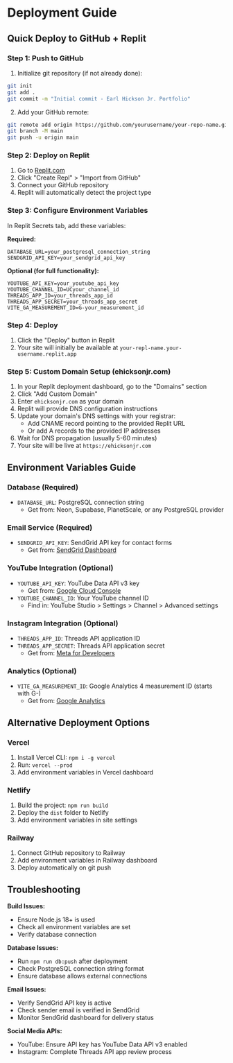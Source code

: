 # Deployment Guide

## Quick Deploy to GitHub + Replit

### Step 1: Push to GitHub

1. Initialize git repository (if not already done):
```bash
git init
git add .
git commit -m "Initial commit - Earl Hickson Jr. Portfolio"
```

2. Add your GitHub remote:
```bash
git remote add origin https://github.com/yourusername/your-repo-name.git
git branch -M main
git push -u origin main
```

### Step 2: Deploy on Replit

1. Go to [Replit.com](https://replit.com)
2. Click "Create Repl" > "Import from GitHub"
3. Connect your GitHub repository
4. Replit will automatically detect the project type

### Step 3: Configure Environment Variables

In Replit Secrets tab, add these variables:

**Required:**
```
DATABASE_URL=your_postgresql_connection_string
SENDGRID_API_KEY=your_sendgrid_api_key
```

**Optional (for full functionality):**
```
YOUTUBE_API_KEY=your_youtube_api_key
YOUTUBE_CHANNEL_ID=UCyour_channel_id
THREADS_APP_ID=your_threads_app_id
THREADS_APP_SECRET=your_threads_app_secret
VITE_GA_MEASUREMENT_ID=G-your_measurement_id
```

### Step 4: Deploy

1. Click the "Deploy" button in Replit
2. Your site will initially be available at `your-repl-name.your-username.replit.app`

### Step 5: Custom Domain Setup (ehicksonjr.com)

1. In your Replit deployment dashboard, go to the "Domains" section
2. Click "Add Custom Domain"
3. Enter `ehicksonjr.com` as your domain
4. Replit will provide DNS configuration instructions
5. Update your domain's DNS settings with your registrar:
   - Add CNAME record pointing to the provided Replit URL
   - Or add A records to the provided IP addresses
6. Wait for DNS propagation (usually 5-60 minutes)
7. Your site will be live at `https://ehicksonjr.com`

## Environment Variables Guide

### Database (Required)
- `DATABASE_URL`: PostgreSQL connection string
  - Get from: Neon, Supabase, PlanetScale, or any PostgreSQL provider

### Email Service (Required)
- `SENDGRID_API_KEY`: SendGrid API key for contact forms
  - Get from: [SendGrid Dashboard](https://app.sendgrid.com/settings/api_keys)

### YouTube Integration (Optional)
- `YOUTUBE_API_KEY`: YouTube Data API v3 key
  - Get from: [Google Cloud Console](https://console.cloud.google.com/)
- `YOUTUBE_CHANNEL_ID`: Your YouTube channel ID
  - Find in: YouTube Studio > Settings > Channel > Advanced settings

### Instagram Integration (Optional)  
- `THREADS_APP_ID`: Threads API application ID
- `THREADS_APP_SECRET`: Threads API application secret
  - Get from: [Meta for Developers](https://developers.facebook.com/)

### Analytics (Optional)
- `VITE_GA_MEASUREMENT_ID`: Google Analytics 4 measurement ID (starts with G-)
  - Get from: [Google Analytics](https://analytics.google.com/)

## Alternative Deployment Options

### Vercel
1. Install Vercel CLI: `npm i -g vercel`
2. Run: `vercel --prod`
3. Add environment variables in Vercel dashboard

### Netlify
1. Build the project: `npm run build`
2. Deploy the `dist` folder to Netlify
3. Add environment variables in site settings

### Railway
1. Connect GitHub repository to Railway
2. Add environment variables in Railway dashboard
3. Deploy automatically on git push

## Troubleshooting

**Build Issues:**
- Ensure Node.js 18+ is used
- Check all environment variables are set
- Verify database connection

**Database Issues:**
- Run `npm run db:push` after deployment
- Check PostgreSQL connection string format
- Ensure database allows external connections

**Email Issues:**
- Verify SendGrid API key is active
- Check sender email is verified in SendGrid
- Monitor SendGrid dashboard for delivery status

**Social Media APIs:**
- YouTube: Ensure API key has YouTube Data API v3 enabled
- Instagram: Complete Threads API app review process